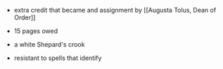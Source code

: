 - extra credit that became and assignment by [[Augusta Tolus, Dean of Order]]
- 15 pages owed

- a white Shepard's crook
- resistant to spells that identify 